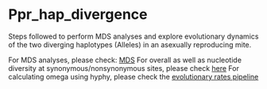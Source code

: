 # Ppr_hap_divergence

Steps followed to perform MDS analyses and explore evolutionary dynamics of the two diverging haplotypes (Alleles) in an asexually reproducing mite.

For MDS analyses, please check: [MDS](https://github.com/merrbii/Ppr_hap_divergence/blob/main/MDSing.md)
For overall as well as nucleotide diversity at synonymous/nonsynonymous sites, please check [here](https://github.com/merrbii/Ppr_hap_divergence/blob/main/calculateDiversity.md)
For calculating omega using hyphy, please check the [evolutionary rates pipeline](https://github.com/merrbii/Ppr_hap_divergence/blob/main/calculate_omega.md)
